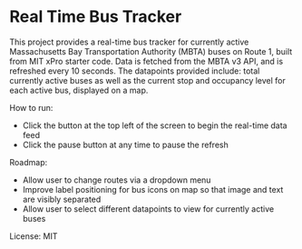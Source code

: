 # Real Time Bus Tracker
This project provides a real-time bus tracker for currently active Massachusetts Bay Transportation Authority (MBTA) buses on Route 1, built from MIT xPro starter code. Data is fetched from the MBTA v3 API, and is refreshed every 10 seconds. The datapoints provided include: total currently active buses as well as the current stop and occupancy level for each active bus, displayed on a map.

How to run: 
- Click the button at the top left of the screen to begin the real-time data feed
- Click the pause button at any time to pause the refresh

Roadmap: 
- Allow user to change routes via a dropdown menu
- Improve label positioning for bus icons on map so that image and text are visibly separated
- Allow user to select different datapoints to view for currently active buses

License: MIT 
